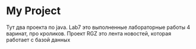 ﻿# My Project
Тут два проекта по java. Lab7 это выполненные лабораторные работы 4 варинат, про кроликов. Проект RGZ это лента новостей, которая работает с базой данных
